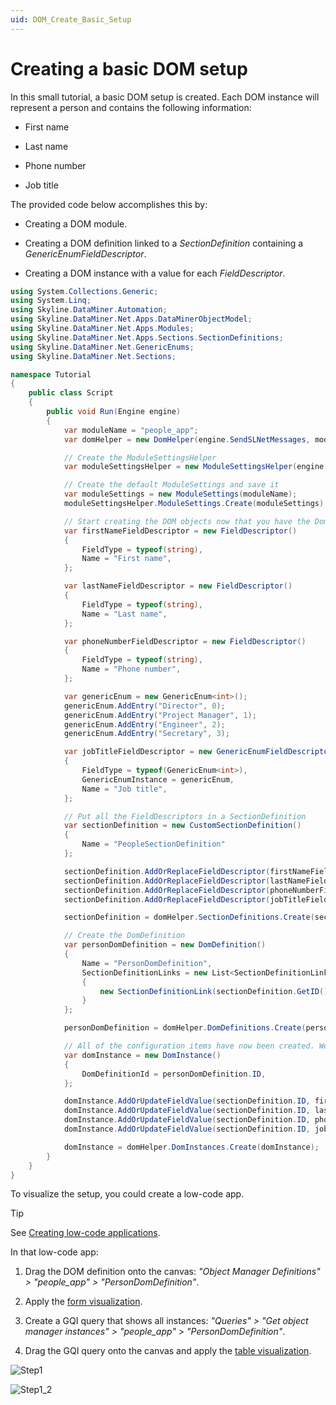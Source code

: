 ```yaml
---
uid: DOM_Create_Basic_Setup
---
```


# Creating a basic DOM setup

In this small tutorial, a basic DOM setup is created. 
Each DOM instance will represent a person and contains the following information:

- First name

- Last name

- Phone number

- Job title

The provided code below accomplishes this by:

- Creating a DOM module.

- Creating a DOM definition linked to a *SectionDefinition* containing a *GenericEnumFieldDescriptor*.

- Creating a DOM instance with a value for each *FieldDescriptor*.

```C#
using System.Collections.Generic;
using System.Linq;
using Skyline.DataMiner.Automation;
using Skyline.DataMiner.Net.Apps.DataMinerObjectModel;
using Skyline.DataMiner.Net.Apps.Modules;
using Skyline.DataMiner.Net.Apps.Sections.SectionDefinitions;
using Skyline.DataMiner.Net.GenericEnums;
using Skyline.DataMiner.Net.Sections;

namespace Tutorial
{
    public class Script
    {
        public void Run(Engine engine)
        {
            var moduleName = "people_app";
            var domHelper = new DomHelper(engine.SendSLNetMessages, moduleName);

            // Create the ModuleSettingsHelper
            var moduleSettingsHelper = new ModuleSettingsHelper(engine.SendSLNetMessages);

            // Create the default ModuleSettings and save it
            var moduleSettings = new ModuleSettings(moduleName);
            moduleSettingsHelper.ModuleSettings.Create(moduleSettings);

            // Start creating the DOM objects now that you have the DomHelper
            var firstNameFieldDescriptor = new FieldDescriptor()
            {
                FieldType = typeof(string),
                Name = "First name",
            };

            var lastNameFieldDescriptor = new FieldDescriptor()
            {
                FieldType = typeof(string),
                Name = "Last name",
            };

            var phoneNumberFieldDescriptor = new FieldDescriptor()
            {
                FieldType = typeof(string),
                Name = "Phone number",
            };

            var genericEnum = new GenericEnum<int>();
            genericEnum.AddEntry("Director", 0);
            genericEnum.AddEntry("Project Manager", 1);
            genericEnum.AddEntry("Engineer", 2);
            genericEnum.AddEntry("Secretary", 3);

            var jobTitleFieldDescriptor = new GenericEnumFieldDescriptor()
            {
                FieldType = typeof(GenericEnum<int>),
                GenericEnumInstance = genericEnum,
                Name = "Job title",
            };

            // Put all the FieldDescriptors in a SectionDefinition
            var sectionDefinition = new CustomSectionDefinition()
            {
                Name = "PeopleSectionDefinition"
            };

            sectionDefinition.AddOrReplaceFieldDescriptor(firstNameFieldDescriptor);
            sectionDefinition.AddOrReplaceFieldDescriptor(lastNameFieldDescriptor);
            sectionDefinition.AddOrReplaceFieldDescriptor(phoneNumberFieldDescriptor);
            sectionDefinition.AddOrReplaceFieldDescriptor(jobTitleFieldDescriptor);

            sectionDefinition = domHelper.SectionDefinitions.Create(sectionDefinition) as CustomSectionDefinition;

            // Create the DomDefinition
            var personDomDefinition = new DomDefinition()
            {
                Name = "PersonDomDefinition",
                SectionDefinitionLinks = new List<SectionDefinitionLink>()
                {
                    new SectionDefinitionLink(sectionDefinition.GetID())
                }
            };

            personDomDefinition = domHelper.DomDefinitions.Create(personDomDefinition);

            // All of the configuration items have now been created. We can start creating our DOM instance.
            var domInstance = new DomInstance()
            {
                DomDefinitionId = personDomDefinition.ID,
            };

            domInstance.AddOrUpdateFieldValue(sectionDefinition.ID, firstNameFieldDescriptor.ID, "John");
            domInstance.AddOrUpdateFieldValue(sectionDefinition.ID, lastNameFieldDescriptor.ID, "Doe");
            domInstance.AddOrUpdateFieldValue(sectionDefinition.ID, phoneNumberFieldDescriptor.ID, "0423482635");
            domInstance.AddOrUpdateFieldValue(sectionDefinition.ID, jobTitleFieldDescriptor.ID, 0);

            domInstance = domHelper.DomInstances.Create(domInstance);
        }
    }
}
```

To visualize the setup, you could create a low-code app.

> [!TIP]
> See [Creating low-code applications](xref:Creating_custom_apps).

In that low-code app:

1. Drag the DOM definition onto the canvas: *"Object Manager Definitions" > "people_app" > "PersonDomDefinition"*.

1. Apply the [form visualization](xref:DashboardForm).

1. Create a GQI query that shows all instances: *"Queries" > "Get object manager instances" > "people_app" > "PersonDomDefinition"*.

1. Drag the GQI query onto the canvas and apply the [table visualization](xref:DashboardTable).

![Step1](~/user-guide/images/DOM_Create_Basic_Setup_Step1_1.png)

![Step1_2](~/user-guide/images/DOM_Create_Basic_Setup_Step1_2.png)